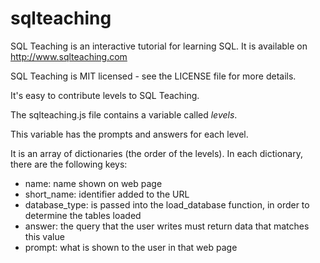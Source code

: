 sqlteaching
===========

SQL Teaching is an interactive tutorial for learning SQL.  It is available on http://www.sqlteaching.com

SQL Teaching is MIT licensed - see the LICENSE file for more details.

It's easy to contribute levels to SQL Teaching.

The sqlteaching.js file contains a variable called *levels*.

This variable has the prompts and answers for each level.

It is an array of dictionaries (the order of the levels).  In each dictionary, there are the following keys:
 - name:          name shown on web page
 - short_name:    identifier added to the URL
 - database_type: is passed into the load_database function, in order to determine the tables loaded
 - answer:        the query that the user writes must return data that matches this value
 - prompt:        what is shown to the user in that web page
